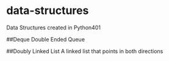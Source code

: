 # data-structures
Data Structures created in Python401

##Deque
Double Ended Queue

##Doubly Linked List
A linked list that points in both directions
